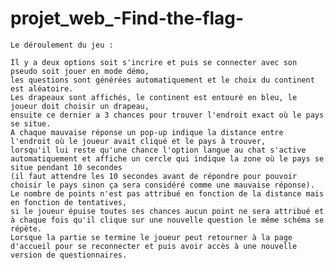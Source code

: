 # projet_web_-Find-the-flag-

    Le déroulement du jeu :
    
    Il y a deux options soit s'incrire et puis se connecter avec son pseudo soit jouer en mode démo, 
    les questions sont générées automatiquement et le choix du continent est aléatoire.
    Les drapeaux sont affichés, le continent est entouré en bleu, le joueur doit choisir un drapeau, 
    ensuite ce dernier a 3 chances pour trouver l'endroit exact où le pays se situe.
    A chaque mauvaise réponse un pop-up indique la distance entre l'endroit où le joueur avait cliqué et le pays à trouver, 
    lorsqu'il lui reste qu'une chance l'option langue au chat s'active automatiquement et affiche un cercle qui indique la zone où le pays se situe pendant 10 secondes 
    (il faut attendre les 10 secondes avant de répondre pour pouvoir choisir le pays sinon ça sera considéré comme une mauvaise réponse).
    Le nombre de points n'est pas attribué en fonction de la distance mais en fonction de tentatives, 
    si le joueur épuise toutes ses chances aucun point ne sera attribué et à chaque fois qu'il clique sur une nouvelle question le même schéma se répète.
    Lorsque la partie se termine le joueur peut retourner à la page d'accueil pour se reconnecter et puis avoir accès à une nouvelle version de questionnaires.
